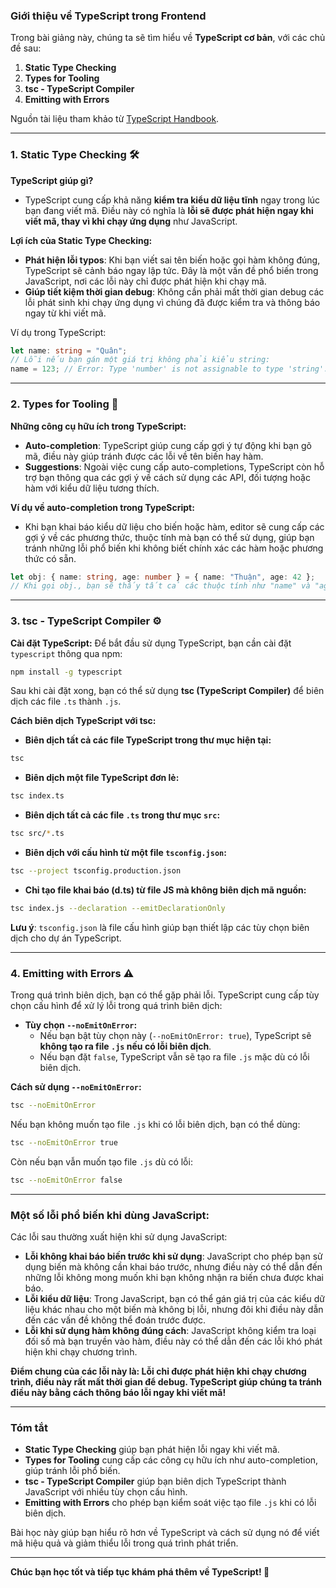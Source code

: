 ### **Giới thiệu về TypeScript trong Frontend**

Trong bài giảng này, chúng ta sẽ tìm hiểu về **TypeScript cơ bản**, với các chủ đề sau:

1. **Static Type Checking**
2. **Types for Tooling**
3. **tsc - TypeScript Compiler**
4. **Emitting with Errors**

Nguồn tài liệu tham khảo từ [TypeScript Handbook](https://www.typescriptlang.org/docs/handbook/2/basic-types.html).

---

### **1. Static Type Checking** 🛠️

**TypeScript giúp gì?**
- TypeScript cung cấp khả năng **kiểm tra kiểu dữ liệu tĩnh** ngay trong lúc bạn đang viết mã. Điều này có nghĩa là **lỗi sẽ được phát hiện ngay khi viết mã, thay vì khi chạy ứng dụng** như JavaScript.
  
**Lợi ích của Static Type Checking:**
- **Phát hiện lỗi typos**: Khi bạn viết sai tên biến hoặc gọi hàm không đúng, TypeScript sẽ cảnh báo ngay lập tức. Đây là một vấn đề phổ biến trong JavaScript, nơi các lỗi này chỉ được phát hiện khi chạy mã.
- **Giúp tiết kiệm thời gian debug**: Không cần phải mất thời gian debug các lỗi phát sinh khi chạy ứng dụng vì chúng đã được kiểm tra và thông báo ngay từ khi viết mã.
  
Ví dụ trong TypeScript:
```typescript
let name: string = "Quân";
// Lỗi nếu bạn gán một giá trị không phải kiểu string:
name = 123; // Error: Type 'number' is not assignable to type 'string'.
```

---

### **2. Types for Tooling** 🔧

**Những công cụ hữu ích trong TypeScript:**
- **Auto-completion**: TypeScript giúp cung cấp gợi ý tự động khi bạn gõ mã, điều này giúp tránh được các lỗi về tên biến hay hàm.
- **Suggestions**: Ngoài việc cung cấp auto-completions, TypeScript còn hỗ trợ bạn thông qua các gợi ý về cách sử dụng các API, đối tượng hoặc hàm với kiểu dữ liệu tương thích.
  
**Ví dụ về auto-completion trong TypeScript:**
- Khi bạn khai báo kiểu dữ liệu cho biến hoặc hàm, editor sẽ cung cấp các gợi ý về các phương thức, thuộc tính mà bạn có thể sử dụng, giúp bạn tránh những lỗi phổ biến khi không biết chính xác các hàm hoặc phương thức có sẵn.
  
```typescript
let obj: { name: string, age: number } = { name: "Thuận", age: 42 };
// Khi gọi obj., bạn sẽ thấy tất cả các thuộc tính như "name" và "age" trong gợi ý.
```

---

### **3. tsc - TypeScript Compiler** ⚙️

**Cài đặt TypeScript:**
Để bắt đầu sử dụng TypeScript, bạn cần cài đặt `typescript` thông qua npm:
```bash
npm install -g typescript
```
Sau khi cài đặt xong, bạn có thể sử dụng **tsc (TypeScript Compiler)** để biên dịch các file `.ts` thành `.js`.

**Cách biên dịch TypeScript với tsc:**

- **Biên dịch tất cả các file TypeScript trong thư mục hiện tại:**
```bash
tsc
```

- **Biên dịch một file TypeScript đơn lẻ:**
```bash
tsc index.ts
```

- **Biên dịch tất cả các file `.ts` trong thư mục `src`:**
```bash
tsc src/*.ts
```

- **Biên dịch với cấu hình từ một file `tsconfig.json`:**
```bash
tsc --project tsconfig.production.json
```

- **Chỉ tạo file khai báo (d.ts) từ file JS mà không biên dịch mã nguồn:**
```bash
tsc index.js --declaration --emitDeclarationOnly
```

**Lưu ý**: `tsconfig.json` là file cấu hình giúp bạn thiết lập các tùy chọn biên dịch cho dự án TypeScript.

---

### **4. Emitting with Errors** ⚠️

Trong quá trình biên dịch, bạn có thể gặp phải lỗi. TypeScript cung cấp tùy chọn cấu hình để xử lý lỗi trong quá trình biên dịch:

- **Tùy chọn `--noEmitOnError`:**
  - Nếu bạn bật tùy chọn này (`--noEmitOnError: true`), TypeScript sẽ **không tạo ra file `.js` nếu có lỗi biên dịch**.
  - Nếu bạn đặt `false`, TypeScript vẫn sẽ tạo ra file `.js` mặc dù có lỗi biên dịch.

**Cách sử dụng `--noEmitOnError`:**
```bash
tsc --noEmitOnError
```

Nếu bạn không muốn tạo file `.js` khi có lỗi biên dịch, bạn có thể dùng:
```bash
tsc --noEmitOnError true
```

Còn nếu bạn vẫn muốn tạo file `.js` dù có lỗi:
```bash
tsc --noEmitOnError false
```

---

### **Một số lỗi phổ biến khi dùng JavaScript:**

Các lỗi sau thường xuất hiện khi sử dụng JavaScript:

- **Lỗi không khai báo biến trước khi sử dụng**: JavaScript cho phép bạn sử dụng biến mà không cần khai báo trước, nhưng điều này có thể dẫn đến những lỗi không mong muốn khi bạn không nhận ra biến chưa được khai báo.
- **Lỗi kiểu dữ liệu**: Trong JavaScript, bạn có thể gán giá trị của các kiểu dữ liệu khác nhau cho một biến mà không bị lỗi, nhưng đôi khi điều này dẫn đến các vấn đề không thể đoán trước được.
- **Lỗi khi sử dụng hàm không đúng cách**: JavaScript không kiểm tra loại đối số mà bạn truyền vào hàm, điều này có thể dẫn đến các lỗi khó phát hiện khi chạy chương trình.

**Điểm chung của các lỗi này là: Lỗi chỉ được phát hiện khi chạy chương trình, điều này rất mất thời gian để debug. TypeScript giúp chúng ta tránh điều này bằng cách thông báo lỗi ngay khi viết mã!**

---

### **Tóm tắt**

- **Static Type Checking** giúp bạn phát hiện lỗi ngay khi viết mã.
- **Types for Tooling** cung cấp các công cụ hữu ích như auto-completion, giúp tránh lỗi phổ biến.
- **tsc - TypeScript Compiler** giúp bạn biên dịch TypeScript thành JavaScript với nhiều tùy chọn cấu hình.
- **Emitting with Errors** cho phép bạn kiểm soát việc tạo file `.js` khi có lỗi biên dịch.

Bài học này giúp bạn hiểu rõ hơn về TypeScript và cách sử dụng nó để viết mã hiệu quả và giảm thiểu lỗi trong quá trình phát triển.

---

**Chúc bạn học tốt và tiếp tục khám phá thêm về TypeScript! 🎉**

